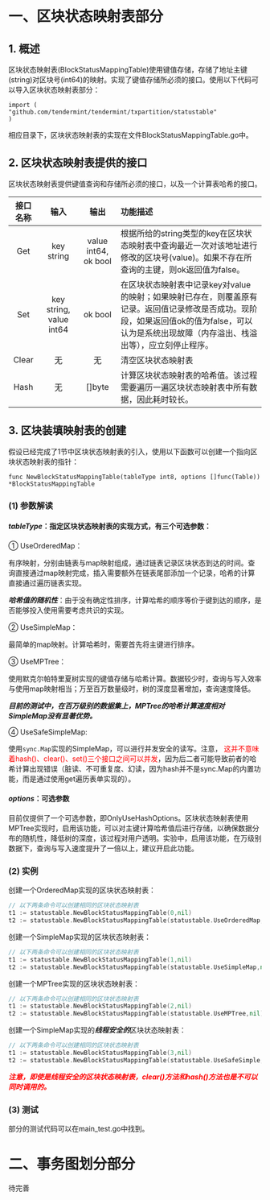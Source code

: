 # 一、区块状态映射表部分
## 1. 概述
区块状态映射表(BlockStatusMappingTable)使用键值存储，存储了地址主键(string)对区块号(int64)的映射。实现了键值存储所必须的接口。使用以下代码可以导入区块状态映射表部分：
```
import (
"github.com/tendermint/tendermint/txpartition/statustable"
)
```
相应目录下，区块状态映射表的实现在文件BlockStatusMappingTable.go中。
## 2. 区块状态映射表提供的接口
区块状态映射表提供键值查询和存储所必须的接口，以及一个计算表哈希的接口。

|接口名称|  输入  |输出|功能描述|
|:-----:|:-----------:|:--:|:-----|
|Get|key string| value int64, ok bool|根据所给的string类型的key在区块状态映射表中查询最近一次对该地址进行修改的区块号(value)。如果不存在所查询的主键，则ok返回值为false。
|Set|key string, value int64|ok  bool|在区块状态映射表中记录key对value的映射；如果映射已存在，则覆盖原有记录。返回值记录修改是否成功。现阶段，如果返回值ok的值为false，可以认为是系统出现故障（内存溢出、栈溢出等），应立刻停止程序。
|Clear| 无|无|清空区块状态映射表
|Hash|无|[]byte|计算区块状态映射表的哈希值。该过程需要遍历一遍区块状态映射表中所有数据，因此耗时较长。

## 3. 区块装填映射表的创建
假设已经完成了1节中区块状态映射表的引入，使用以下函数可以创建一个指向区块状态映射表的指针：

`func NewBlockStatusMappingTable(tableType int8, options []func(Table)) *BlockStatusMappingTable`

### (1) 参数解读
#### ***tableType***：指定区块状态映射表的实现方式，有三个可选参数：

①  UseOrderedMap：

有序映射，分别由链表与map映射组成，通过链表记录区块状态到达的时间。查询直接通过map映射完成，插入需要额外在链表尾部添加一个记录，哈希的计算直接通过遍历链表实现。

***哈希值的随机性***：由于没有确定性排序，计算哈希的顺序等价于键到达的顺序，是否能够投入使用需要考虑共识的实现。

②  UseSimpleMap：

最简单的map映射。计算哈希时，需要首先将主键进行排序。

③  UseMPTree：

使用默克尔帕特里夏树实现的键值存储与哈希计算。数据较少时，查询与写入效率与使用map映射相当；万至百万数量级时，树的深度显著增加，查询速度降低。

***目前的测试中，在百万级别的数据集上，MPTree的哈希计算速度相对SimpleMap没有显著优势。***

④ UseSafeSimpleMap:

使用`sync.Map`实现的SimpleMap，可以进行并发安全的读写。注意，<font color="Red"> 这并不意味着hash()、clear()、set()三个接口之间可以并发</font>，因为后二者可能导致前者的哈希计算出现错误（脏读、不可重复度、幻读，因为hash并不是sync.Map的内置功能，而是通过使用get遍历表单实现的）。

#### ***options***：可选参数

目前仅提供了一个可选参数，即OnlyUseHashOptions。区块状态映射表使用MPTree实现时，启用该功能，可以对主键计算哈希值后进行存储，以确保数据分布的随机性，降低树的深度，该过程对用户透明。实验中，启用该功能，在万级别数据下，查询与写入速度提升了一倍以上，建议开启此功能。

### (2) 实例
创建一个OrderedMap实现的区块状态映射表：

```go
// 以下两条命令可以创建相同的区块状态映射表
t1 := statustable.NewBlockStatusMappingTable(0,nil)
t2 := statustable.NewBlockStatusMappingTable(statustable.UseOrderedMap,nil)
```
创建一个SimpleMap实现的区块状态映射表：
```go
// 以下两条命令可以创建相同的区块状态映射表
t1 := statustable.NewBlockStatusMappingTable(1,nil)
t2 := statustable.NewBlockStatusMappingTable(statustable.UseSimpleMap,nil)
```
创建一个MPTree实现的区块状态映射表：
```go
// 以下两条命令可以创建相同的区块状态映射表
t1 := statustable.NewBlockStatusMappingTable(2,nil)
t2 := statustable.NewBlockStatusMappingTable(statustable.UseMPTree,nil)
```
创建一个SimpleMap实现的***线程安全的***区块状态映射表：
```go
// 以下两条命令可以创建相同的区块状态映射表
t1 := statustable.NewBlockStatusMappingTable(3,nil)
t2 := statustable.NewBlockStatusMappingTable(statustable.UseSafeSimple,nil)
```
<font color="Red">***注意，即使是线程安全的区块状态映射表，clear()方法和hash()方法也是不可以同时调用的。***</font>
### (3) 测试

部分的测试代码可以在main_test.go中找到。

# 二、事务图划分部分

待完善

